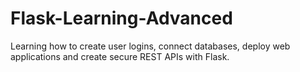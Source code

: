 # Flask-Learning-Advanced
Learning how to create user logins, connect databases, deploy web applications and create secure REST APIs with Flask.
